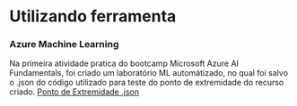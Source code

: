 # Utilizando ferramenta 

### Azure Machine Learning
Na primeira atividade pratica do bootcamp Microsoft Azure AI Fundamentals, foi criado um laboratório ML automátizado, no qual foi salvo o .json do código utilizado para teste do ponto de extremidade do recurso criado. 
[Ponto de Extremidade .json](/ponto_de_extremidade.json)

